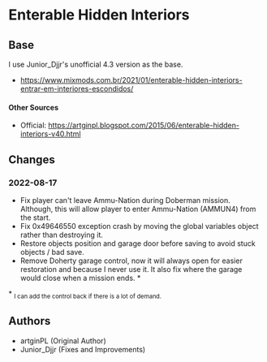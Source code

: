 # Enterable Hidden Interiors

## Base

I use Junior_Djjr's unofficial 4.3 version as the base.

- https://www.mixmods.com.br/2021/01/enterable-hidden-interiors-entrar-em-interiores-escondidos/

#### Other Sources

- Official: https://artginpl.blogspot.com/2015/06/enterable-hidden-interiors-v40.html

## Changes

### 2022-08-17

- Fix player can't leave Ammu-Nation during Doberman mission. Although, this will allow player to enter Ammu-Nation (AMMUN4) from the start.
- Fix 0x49646550 exception crash by moving the global variables object rather than destroying it.
- Restore objects position and garage door before saving to avoid stuck objects / bad save.
- Remove Doherty garage control, now it will always open for easier restoration and because I never use it. It also fix where the garage would close when a mission ends. *

\* <sub>I can add the control back if there is a lot of demand.</sub>

## Authors

- artginPL (Original Author)
- Junior_Djjr (Fixes and Improvements)
